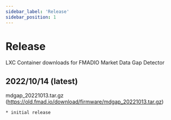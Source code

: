 ```yaml
---
sidebar_label: 'Release'
sidebar_position: 1
---
```

<head>
  <title>FMADIO | MD-Gap Release</title>
</head>

# Release 

LXC Container downloads for FMADIO Market Data Gap Detector

## 2022/10/14  (latest)

mdgap_20221013.tar.gz (https://old.fmad.io/download/firmware/mdgap_20221013.tar.gz)

	* initial release 

